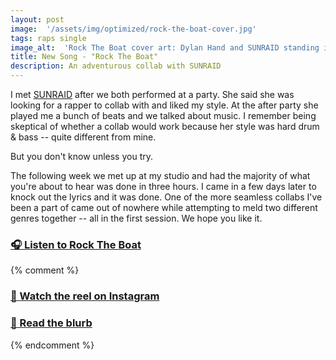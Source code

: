 ```yaml
---
layout: post
image:  '/assets/img/optimized/rock-the-boat-cover.jpg'
tags: raps single
image_alt:  'Rock The Boat cover art: Dylan Hand and SUNRAID standing in front of a red boat with a blue background and parental advisory sticker in the top right corner'
title: New Song - "Rock The Boat"
description: An adventurous collab with SUNRAID
---
```


I met [SUNRAID](https://instagram.com/sunraidmusic) after we both performed at a party. She said she was looking for a rapper to collab with and liked my style. At the after party she played me a bunch of beats and we talked about music. I remember being skeptical of whether a collab would work because her style was hard drum & bass -- quite different from mine.

But you don't know unless you try. 

The following week we met up at my studio and had the majority of what you're about to hear was done in three hours. I came in a few days later to knock out the lyrics and it was done. One of the more seamless collabs I've been a part of came out of nowhere while attempting to meld two different genres together -- all in the first session. We hope you like it.

### [🎧 Listen to Rock The Boat](/rock-the-boat)

{% comment %}
### [🎥  Watch the reel on Instagram](<FILL ME IN>)

### [📄  Read the blurb](https://dylanhand.substack.com/p/rock-the-boat)
{% endcomment %}